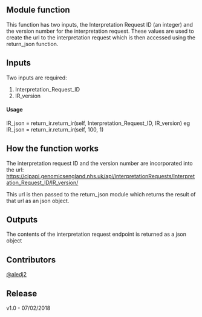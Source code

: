 ## Module function
This function has two inputs, the Interpretation Request ID (an integer) and the version number for the interpretation request. These values are used to create the url to the interpretation request which is then accessed using the return_json function.


## Inputs
Two inputs are required:
1. Interpretation_Request_ID
2. IR_version
 

#### Usage 
IR_json = return_ir.return_ir(self, Interpretation_Request_ID, IR_version)
    eg IR_json = return_ir.return_ir(self, 100, 1)

## How the function works 
The interpretation request ID and the version number are incorporated into the url: https://cipapi.genomicsengland.nhs.uk/api/interpretationRequests/Interpretation_Request_ID/IR_version/

This url is then passed to the return_json module which returns the result of that url as an json object.

## Outputs
The contents of the interpretation request endpoint is returned as a json object

## Contributors
[@aledj2](https://github.com/aledj2)

## Release
v1.0 - 07/02/2018
